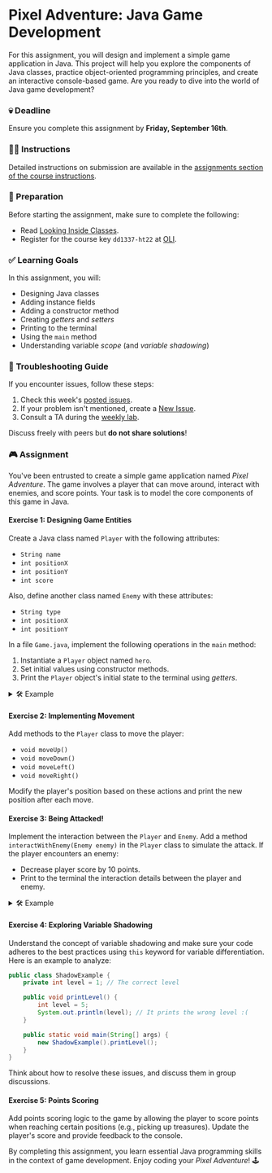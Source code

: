# Pixel Adventure: Java Game Development

For this assignment, you will design and implement a simple game application in Java. This project will help you explore the components of Java classes, practice object-oriented programming principles, and create an interactive console-based game. Are you ready to dive into the world of Java game development?

### 💀 Deadline

Ensure you complete this assignment by **Friday, September 16th**.

### 👩‍🏫 Instructions

Detailed instructions on submission are available in the [assignments section of the course instructions](https://gits-15.sys.kth.se/inda-22/course-instructions#assignments).

### 📝 Preparation

Before starting the assignment, make sure to complete the following:

- Read [Looking Inside Classes](https://kth.oli.cmu.edu/jcourse/webui/syllabus/module.do?context=f5e5a808ac1f088812f2a8ce315bac60).
- Register for the course key `dd1337-ht22` at [OLI](https://kth.oli.cmu.edu/).

### ✅ Learning Goals

In this assignment, you will:

* Designing Java classes
* Adding instance fields
* Adding a constructor method
* Creating *getters* and *setters*
* Printing to the terminal
* Using the `main` method
* Understanding variable *scope* (and *variable shadowing*)

### 🚨 Troubleshooting Guide

If you encounter issues, follow these steps:

1. Check this week's [posted issues](https://gits-15.sys.kth.se/inda-22/help/issues).
2. If your problem isn't mentioned, create a [New Issue](https://gits-15.sys.kth.se/inda-22/help/issues/new).
3. Consult a TA during the [weekly lab](https://queue.csc.kth.se/Queue/INDA).

Discuss freely with peers but **do not share solutions**!

### 🎮 Assignment

You've been entrusted to create a simple game application named *Pixel Adventure*. The game involves a player that can move around, interact with enemies, and score points. Your task is to model the core components of this game in Java.

#### Exercise 1: Designing Game Entities

Create a Java class named `Player` with the following attributes:

- `String name`
- `int positionX`
- `int positionY`
- `int score`

Also, define another class named `Enemy` with these attributes:

- `String type`
- `int positionX`
- `int positionY`

In a file `Game.java`, implement the following operations in the `main` method:

1. Instantiate a `Player` object named `hero`.
2. Set initial values using constructor methods.
3. Print the `Player` object's initial state to the terminal using *getters*.

<details>
  <summary>🛠 Example</summary>

  ```java
  class Player {
      private String name;
      private int positionX;
      private int positionY;
      private int score;

      // Constructor
      public Player(String name, int positionX, int positionY) {
          this.name = name;
          this.positionX = positionX;
          this.positionY = positionY;
          this.score = 0;
      }

      // Getters and Setters
      public String getName() { return name; }
      public int getPositionX() { return positionX; }
      public int getPositionY() { return positionY; }
      public int getScore() { return score; }

      public void setPositionX(int positionX) { this.positionX = positionX; }
      public void setPositionY(int positionY) { this.positionY = positionY; }
      public void setScore(int score) { this.score = score; }

      // Print information
      public void printInfo() {
          System.out.println("Player: " + name + " at (" + positionX + ", " + positionY + ") Score: " + score);
      }
  }

  public class Game {
      public static void main(String[] args) {
          Player hero = new Player("Adventurer", 0, 0);
          hero.printInfo();
      }
  }
  ```
</details>

#### Exercise 2: Implementing Movement

Add methods to the `Player` class to move the player:

- `void moveUp()`
- `void moveDown()`
- `void moveLeft()`
- `void moveRight()`

Modify the player's position based on these actions and print the new position after each move.

#### Exercise 3: Being Attacked!

Implement the interaction between the `Player` and `Enemy`. Add a method `interactWithEnemy(Enemy enemy)` in the `Player` class to simulate the attack. If the player encounters an enemy:

- Decrease player score by 10 points.
- Print to the terminal the interaction details between the player and enemy.

<details>
  <summary>🛠 Example</summary>

  ```java
  class Enemy {
      private String type;
      private int positionX;
      private int positionY;

      public Enemy(String type, int positionX, int positionY) {
          this.type = type;
          this.positionX = positionX;
          this.positionY = positionY;
      }

      public String getType() { return type; }
      public int getPositionX() { return positionX;}
      public int getPositionY() { return positionY;}

      public void printInfo() {
          System.out.println("Enemy: " + type + " at (" + positionX + ", " + positionY + ")");
      }
  }

  class Player {
      // ...

      public void interactWithEnemy(Enemy enemy) {
          if (this.positionX == enemy.getPositionX() && this.positionY == enemy.getPositionY()) {
              this.score -= 10;
              System.out.println("Player " + name + " encountered an enemy " + enemy.getType() + "! Score reduced by 10.");
          }
      }
  }
  ```

  Then, in your `Game.java` use this interaction:

  ```java
  public class Game {
      public static void main(String[] args) {
          Player hero = new Player("Adventurer", 0, 0);
          Enemy goblin = new Enemy("Goblin", 0, 0);

          hero.interactWithEnemy(goblin);
      }
  }
  ```
</details>

#### Exercise 4: Exploring Variable Shadowing

Understand the concept of variable shadowing and make sure your code adheres to the best practices using `this` keyword for variable differentiation. Here is an example to analyze:

```java
public class ShadowExample {
    private int level = 1; // The correct level

    public void printLevel() {
        int level = 5;
        System.out.println(level); // It prints the wrong level :( 
    }

    public static void main(String[] args) {
        new ShadowExample().printLevel();
    }
}
```

Think about how to resolve these issues, and discuss them in group discussions.

#### Exercise 5: Points Scoring

Add points scoring logic to the game by allowing the player to score points when reaching certain positions (e.g., picking up treasures). Update the player's score and provide feedback to the console.

By completing this assignment, you learn essential Java programming skills in the context of game development. Enjoy coding your *Pixel Adventure*! 🕹️